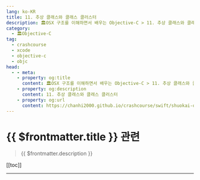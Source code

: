 ```yaml
---
lang: ko-KR
title: 11. 추상 클래스와 클래스 클러스터
description: 🏛OSX 구조를 이해하면서 배우는 Objective-C > 11. 추상 클래스와 클래스 클러스터
category:
  - 🏛Objective-C
tag: 
  - crashcourse
  - xcode
  - objective-c
  - objc
head:
  - - meta:
    - property: og:title
      content: 🏛OSX 구조를 이해하면서 배우는 Objective-C > 11. 추상 클래스와 클래스 클러스터
    - property: og:description
      content: 11. 추상 클래스와 클래스 클러스터
    - property: og:url
      content: https://chanhi2000.github.io/crashcourse/swift/shuokai-objc/11.html
---
```


# {{ $frontmatter.title }} 관련

> {{ $frontmatter.description }}

[[toc]]

---

<TagLinks />